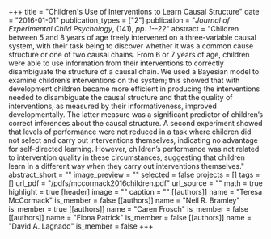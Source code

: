 +++
title = "Children's Use of Interventions to Learn Causal Structure"
date = "2016-01-01"
publication_types = ["2"]
publication = "_Journal of Experimental Child Psychology_, (141), _pp. 1--22_"
abstract = "Children between 5 and 8 years of age freely intervened on a three-variable causal system, with their task being to discover whether it was a common cause structure or one of two causal chains. From 6 or 7 years of age, children were able to use information from their interventions to correctly disambiguate the structure of a causal chain. We used a Bayesian model to examine children’s interventions on the system; this showed that with development children became more efficient in producing the interventions needed to disambiguate the causal structure and that the quality of interventions, as measured by their informativeness, improved developmentally. The latter measure was a significant predictor of children’s correct inferences about the causal structure. A second experiment showed that levels of performance were not reduced in a task where children did not select and carry out interventions themselves, indicating no advantage for self-directed learning. However, children’s performance was not related to intervention quality in these circumstances, suggesting that children learn in a different way when they carry out interventions themselves."
abstract_short = ""
image_preview = ""
selected = false
projects = []
tags = []
url_pdf = "/pdfs/mccormack2016children.pdf"
url_source = ""
math = true
highlight = true
[header]
image = ""
caption = ""
[[authors]]
	name = "Teresa McCormack"
	is_member = false
[[authors]]
	name = "Neil R. Bramley"
	is_member = true
[[authors]]
	name = "Caren Frosch"
	is_member = false
[[authors]]
	name = "Fiona Patrick"
	is_member = false
[[authors]]
	name = "David A. Lagnado"
	is_member = false
+++
